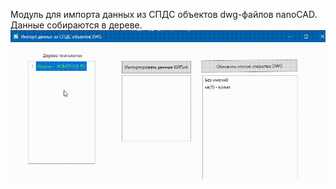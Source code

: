 Модуль для импорта данных из СПДС объектов dwg-файлов nanoCAD.
Данные собираются в дереве.
![Farmers Market Finder Demo](/Пример/PIDexplorer-.gif)
